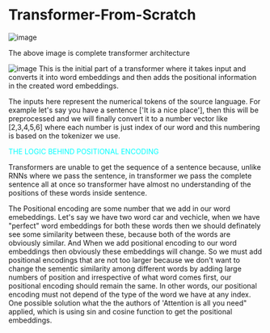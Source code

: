 # Transformer-From-Scratch

![image](https://github.com/dikshank/Transformer-From-Scratch/assets/65603832/ebd680f7-209a-4e39-8013-e812f85f46d6)

The above image is complete transformer architecture

![image](https://github.com/dikshank/Transformer-From-Scratch/assets/65603832/b60b0ff0-0eba-4536-b6e7-ab4e93283c22)
This is the initial part of a transformer where it takes input and converts it into word embeddings and then adds the positional information in the created word embeddings.

The inputs here represent the numerical tokens of the source language. For example let's say you have a sentence ['It is a nice place'], then this will be preprocessed and we will finally convert it to a number vector like [2,3,4,5,6] where each number is just index of our word and this numbering is based on the tokenizer we use.

<font color='cyan'>THE LOGIC BEHIND POSITIONAL ENCODING</font>

Transformers are unable to get the sequence of a sentence because, unlike RNNs where we pass the sentence, in transformer we pass the complete sentence all at once so transformer have almost no understanding of the positions of these words inside sentence.

The Positional encoding are some number that we add in our word emebeddings. Let's say we have two word car and vechicle, when we have "perfect" word embeddings for both these words then we should definately see some similarity between these, because both of the words are obviously similar. And When we add positional encoding to our word embeddings then obviously these embeddings will change. So we must add positional encodings that are not too larger because we don't want to change the sementic similarity among different words by adding large numbers of position and irrespective of what word comes first, our positional encoding should remain the same. In other words, our positional encoding must not depend of the type of the word we have at any index. One possible solution what the the authors of 'Attention is all you need" applied, which is using sin and cosine function to get the positional embeddings.
